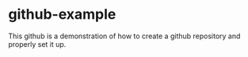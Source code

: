 # github-example
This github is a demonstration of how to create a github repository and properly set it up.
